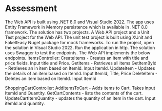 # Assessment
The Web API is built using .NET 8.0 and Visual Studio 2022. The app uses Entity Framework in Memory persistence which is available in .NET 8.0 framework. The solution has two projects. A Web API project and a Unit Test project for the Web API. The unit test project is built using XUnit and FakeItEasy Nuget package for mock frameworks. 
To run the project, open the solution in Visual Studio 2022. Run the application in http. The solution uses Swagger to test the endpoints. 
The Web API implements the below endpoints.
ItemsController: CreateItems - Creates an item with title and price fields. Input title and Price.
                GetItems  - Retrieves all items 
                GetItemById - Retrieves an in item based on ItemId. Input ItemId.
                UpdateItem - Updates the details of an item based on ItemId. Input ItemId, Title, Price
                DeleteItem - Deletes an item based on ItemId. Input ItemId

ShoppingCartController: AddItemsToCart - Adds items to Cart. Takes input ItemId and Quantity.
                        GetCartContents - lists the contents of the cart.
                        UpdateCartItemQuantity - updates the quantity of an item in the cart. Input itemId and quantity.
